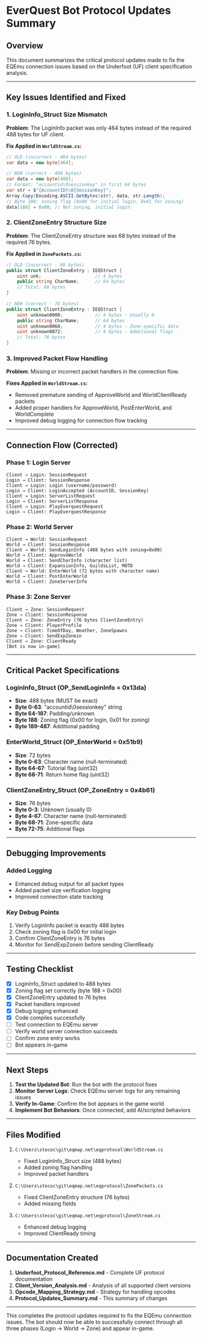 # EverQuest Bot Protocol Updates Summary

## Overview
This document summarizes the critical protocol updates made to fix the EQEmu connection issues based on the Underfoot (UF) client specification analysis.

---

## Key Issues Identified and Fixed

### 1. LoginInfo_Struct Size Mismatch
**Problem**: The LoginInfo packet was only 464 bytes instead of the required 488 bytes for UF client.

**Fix Applied in `WorldStream.cs`:**
```csharp
// OLD (incorrect - 464 bytes)
var data = new byte[464];

// NEW (correct - 488 bytes)
var data = new byte[488];
// Format: "accountid\0sessionkey" in first 64 bytes
var str = $"{AccountID}\0{SessionKey}";
Array.Copy(Encoding.ASCII.GetBytes(str), data, str.Length);
// Byte 188: zoning flag (0x00 for initial login, 0x01 for zoning)
data[188] = 0x00; // Not zoning, initial login
```

### 2. ClientZoneEntry Structure Size
**Problem**: The ClientZoneEntry structure was 68 bytes instead of the required 76 bytes.

**Fix Applied in `ZonePackets.cs`:**
```csharp
// OLD (incorrect - 68 bytes)
public struct ClientZoneEntry : IEQStruct {
    uint unk;                    // 4 bytes
    public string CharName;      // 64 bytes
    // Total: 68 bytes
}

// NEW (correct - 76 bytes)  
public struct ClientZoneEntry : IEQStruct {
    uint unknown0000;            // 4 bytes - Usually 0
    public string CharName;      // 64 bytes
    uint unknown0068;            // 4 bytes - Zone-specific data
    uint unknown0072;            // 4 bytes - Additional flags
    // Total: 76 bytes
}
```

### 3. Improved Packet Flow Handling
**Problem**: Missing or incorrect packet handlers in the connection flow.

**Fixes Applied in `WorldStream.cs`:**
- Removed premature sending of ApproveWorld and WorldClientReady packets
- Added proper handlers for ApproveWorld, PostEnterWorld, and WorldComplete
- Improved debug logging for connection flow tracking

---

## Connection Flow (Corrected)

### Phase 1: Login Server
```
Client → Login: SessionRequest
Login → Client: SessionResponse
Client → Login: Login (username/password)
Login → Client: LoginAccepted (AccountID, SessionKey)
Client → Login: ServerListRequest
Login → Client: ServerListResponse
Client → Login: PlayEverquestRequest
Login → Client: PlayEverquestResponse
```

### Phase 2: World Server
```
Client → World: SessionRequest
World → Client: SessionResponse
Client → World: SendLoginInfo (488 bytes with zoning=0x00)
World → Client: ApproveWorld
World → Client: SendCharInfo (character list)
World → Client: ExpansionInfo, GuildsList, MOTD
Client → World: EnterWorld (72 bytes with character name)
World → Client: PostEnterWorld
World → Client: ZoneServerInfo
```

### Phase 3: Zone Server
```
Client → Zone: SessionRequest
Zone → Client: SessionResponse
Client → Zone: ZoneEntry (76 bytes ClientZoneEntry)
Zone → Client: PlayerProfile
Zone → Client: TimeOfDay, Weather, ZoneSpawns
Zone → Client: SendExpZonein
Client → Zone: ClientReady
[Bot is now in-game]
```

---

## Critical Packet Specifications

### LoginInfo_Struct (OP_SendLoginInfo = 0x13da)
- **Size**: 488 bytes (MUST be exact)
- **Byte 0-63**: "accountid\0sessionkey" string
- **Byte 64-187**: Padding/unknown
- **Byte 188**: Zoning flag (0x00 for login, 0x01 for zoning)
- **Byte 189-487**: Additional padding

### EnterWorld_Struct (OP_EnterWorld = 0x51b9)
- **Size**: 72 bytes
- **Byte 0-63**: Character name (null-terminated)
- **Byte 64-67**: Tutorial flag (uint32)
- **Byte 68-71**: Return home flag (uint32)

### ClientZoneEntry_Struct (OP_ZoneEntry = 0x4b61)
- **Size**: 76 bytes
- **Byte 0-3**: Unknown (usually 0)
- **Byte 4-67**: Character name (null-terminated)
- **Byte 68-71**: Zone-specific data
- **Byte 72-75**: Additional flags

---

## Debugging Improvements

### Added Logging
- Enhanced debug output for all packet types
- Added packet size verification logging
- Improved connection state tracking

### Key Debug Points
1. Verify LoginInfo packet is exactly 488 bytes
2. Check zoning flag is 0x00 for initial login
3. Confirm ClientZoneEntry is 76 bytes
4. Monitor for SendExpZonein before sending ClientReady

---

## Testing Checklist

- [x] LoginInfo_Struct updated to 488 bytes
- [x] Zoning flag set correctly (byte 188 = 0x00)
- [x] ClientZoneEntry updated to 76 bytes
- [x] Packet handlers improved
- [x] Debug logging enhanced
- [x] Code compiles successfully
- [ ] Test connection to EQEmu server
- [ ] Verify world server connection succeeds
- [ ] Confirm zone entry works
- [ ] Bot appears in-game

---

## Next Steps

1. **Test the Updated Bot**: Run the bot with the protocol fixes
2. **Monitor Server Logs**: Check EQEmu server logs for any remaining issues
3. **Verify In-Game**: Confirm the bot appears in the game world
4. **Implement Bot Behaviors**: Once connected, add AI/scripted behaviors

---

## Files Modified

1. `C:\Users\stecoc\git\eqmap.net\eqprotocol\WorldStream.cs`
   - Fixed LoginInfo_Struct size (488 bytes)
   - Added zoning flag handling
   - Improved packet handlers

2. `C:\Users\stecoc\git\eqmap.net\eqprotocol\ZonePackets.cs`
   - Fixed ClientZoneEntry structure (76 bytes)
   - Added missing fields

3. `C:\Users\stecoc\git\eqmap.net\eqprotocol\ZoneStream.cs`
   - Enhanced debug logging
   - Improved ClientReady timing

---

## Documentation Created

1. **Underfoot_Protocol_Reference.md** - Complete UF protocol documentation
2. **Client_Version_Analysis.md** - Analysis of all supported client versions
3. **Opcode_Mapping_Strategy.md** - Strategy for handling opcodes
4. **Protocol_Updates_Summary.md** - This summary of changes

---

This completes the protocol updates required to fix the EQEmu connection issues. The bot should now be able to successfully connect through all three phases (Login → World → Zone) and appear in-game.